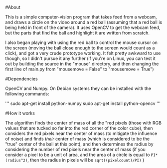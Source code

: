 #About

This is a simple computer-vision program that takes feed from a webcam, and draws a circle on the video around a red ball (assuming that a red ball is being held in front of the camera).  It uses OpenCV to get the webcam feed, but the parts that find the ball and highlight it are written from scratch.

I also began playing with using the red ball to control the mouse cursor on the screen (moving the ball close enough to the screen would count as a click), and got a very crude prototype working.  It felt pretty awkward to use though, so I didn't pursue it any further (if you're on Linux, you can test it out by building the source in the "mouse" directory, and then changing the first line of main.py from "mousemove = False" to "mousemove = True")


#Dependencies

OpenCV and Numpy.  On Debian systems they can be installed with the following commands:

'''
sudo apt-get install python-numpy
sudo apt-get install python-opencv
'''


#How it works

The algorithm finds the center of mass of all the "red pixels (those with RGB values that are tucked so far into the red corner of the color cube), then considers the red pixels near the center of mass (to mitigate the influence of noise) and finds *their* center of mass (which is considered to be the "true" center of the ball at this point), and then determines the radius by considering the number of red pixels near the center of mass (if you consider a pixel to be a unit of area, and the area of a circle is equal to `PI*(radius^2)`, then the radius in pixels will be `sqrt((pixelcount)/PI)` )

